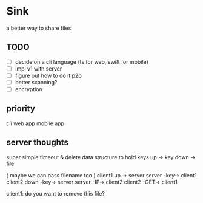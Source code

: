# Sink
a better way to share files

## TODO
- [ ] decide on a cli language (ts for web, swift for mobile)
- [ ] impl v1 with server
- [ ] figure out how to do it p2p
- [ ] better scanning?
- [ ] encryption

## priority
cli
web app
mobile app

## server thoughts
super simple
timeout & delete
data structure to hold keys
up -> key
down -> file

( maybe we can pass filename too )
client1 up -> server
server -key-> client1
client2 down -key-> server
server -IP-> client2
client2 -GET-> client1

client1: do you want to remove this file?
